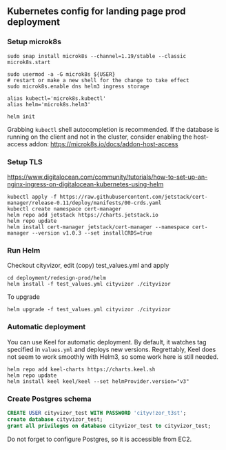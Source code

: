 ## Kubernetes config for landing page prod deployment


### Setup microk8s

```shell script
sudo snap install microk8s --channel=1.19/stable --classic
microk8s.start

sudo usermod -a -G microk8s ${USER}
# restart or make a new shell for the change to take effect
sudo microk8s.enable dns helm3 ingress storage

alias kubectl='microk8s.kubectl'
alias helm='microk8s.helm3'

helm init
```

Grabbing `kubectl` shell autocompletion is recommended.
If the database is running on the client and not in the cluster, consider enabling the host-access addon: https://microk8s.io/docs/addon-host-access

### Setup TLS
https://www.digitalocean.com/community/tutorials/how-to-set-up-an-nginx-ingress-on-digitalocean-kubernetes-using-helm

```shell script
kubectl apply -f https://raw.githubusercontent.com/jetstack/cert-manager/release-0.11/deploy/manifests/00-crds.yaml
kubectl create namespace cert-manager
helm repo add jetstack https://charts.jetstack.io
helm repo update
helm install cert-manager jetstack/cert-manager --namespace cert-manager --version v1.0.3 --set installCRDS=true
```

### Run Helm
Checkout cityvizor, edit (copy) test_values.yml and apply

```shell script
cd deployment/redesign-prod/helm
helm install -f test_values.yml cityvizor ./cityvizor 
```

To upgrade
```shell script
helm upgrade -f test_values.yml cityvizor ./cityvizor
```

### Automatic deployment
You can use Keel for automatic deployment. By default, it watches tag specified in `values.yml` and deploys new versions. Regrettably, Keel does not seem to work smoothly with Helm3, so some work here is still needed.

```shell script
helm repo add keel-charts https://charts.keel.sh 
helm repo update
helm install keel keel/keel --set helmProvider.version="v3"
```

### Create Postgres schema

```sql
CREATE USER cityvizor_test WITH PASSWORD 'cityv!zor_t3st';
create database cityvizor_test;
grant all privileges on database cityvizor_test to cityvizor_test;
```

Do not forget to configure Postgres, so it is accessible from EC2.
